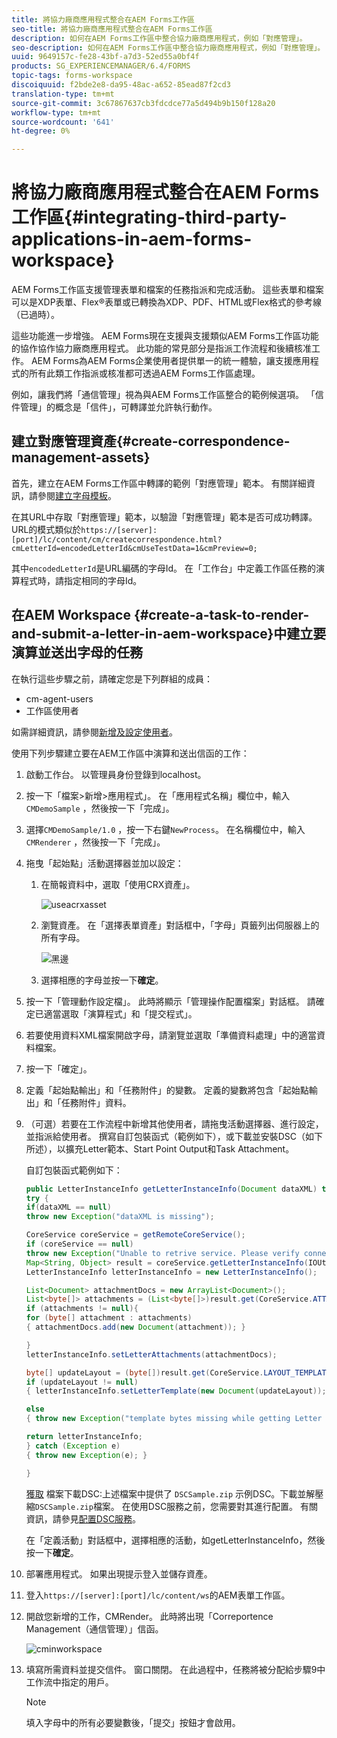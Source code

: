 ```yaml
---
title: 將協力廠商應用程式整合在AEM Forms工作區
seo-title: 將協力廠商應用程式整合在AEM Forms工作區
description: 如何在AEM Forms工作區中整合協力廠商應用程式，例如「對應管理」。
seo-description: 如何在AEM Forms工作區中整合協力廠商應用程式，例如「對應管理」。
uuid: 9649157c-fe28-43bf-a7d3-52ed55a0bf4f
products: SG_EXPERIENCEMANAGER/6.4/FORMS
topic-tags: forms-workspace
discoiquuid: f2bde2e8-da95-48ac-a652-85ead87f2cd3
translation-type: tm+mt
source-git-commit: 3c67867637cb3fdcdce77a5d494b9b150f128a20
workflow-type: tm+mt
source-wordcount: '641'
ht-degree: 0%

---
```



# 將協力廠商應用程式整合在AEM Forms工作區{#integrating-third-party-applications-in-aem-forms-workspace}

AEM Forms工作區支援管理表單和檔案的任務指派和完成活動。 這些表單和檔案可以是XDP表單、Flex®表單或已轉換為XDP、PDF、HTML或Flex格式的參考線（已過時）。

這些功能進一步增強。 AEM Forms現在支援與支援類似AEM Forms工作區功能的協作協作協力廠商應用程式。 此功能的常見部分是指派工作流程和後續核准工作。 AEM Forms為AEM Forms企業使用者提供單一的統一體驗，讓支援應用程式的所有此類工作指派或核准都可透過AEM Forms工作區處理。

例如，讓我們將「通信管理」視為與AEM Forms工作區整合的範例候選項。 「信件管理」的概念是「信件」，可轉譯並允許執行動作。

## 建立對應管理資產{#create-correspondence-management-assets}

首先，建立在AEM Forms工作區中轉譯的範例「對應管理」範本。 有關詳細資訊，請參閱[建立字母模板](/help/forms/using/create-letter.md)。

在其URL中存取「對應管理」範本，以驗證「對應管理」範本是否可成功轉譯。 URL的模式類似於`https://[server]:[port]/lc/content/cm/createcorrespondence.html?cmLetterId=encodedLetterId&cmUseTestData=1&cmPreview=0;`

其中`encodedLetterId`是URL編碼的字母Id。 在「工作台」中定義工作區任務的演算程式時，請指定相同的字母Id。

## 在AEM Workspace {#create-a-task-to-render-and-submit-a-letter-in-aem-workspace}中建立要演算並送出字母的任務

在執行這些步驟之前，請確定您是下列群組的成員：

* cm-agent-users
* 工作區使用者

如需詳細資訊，請參閱[新增及設定使用者](/help/forms/using/admin-help/adding-configuring-users.md)。

使用下列步驟建立要在AEM工作區中演算和送出信函的工作：

1. 啟動工作台。 以管理員身份登錄到localhost。
1. 按一下「檔案>新增>應用程式」。 在「應用程式名稱」欄位中，輸入`CMDemoSample` ，然後按一下「完成」。
1. 選擇`CMDemoSample/1.0` ，按一下右鍵`NewProcess`。 在名稱欄位中，輸入`CMRenderer` ，然後按一下「完成」。
1. 拖曳「起始點」活動選擇器並加以設定：

   1. 在簡報資料中，選取「使用CRX資產」。

      ![useacrxasset](assets/useacrxasset.png)

   1. 瀏覽資產。 在「選擇表單資產」對話框中，「字母」頁籤列出伺服器上的所有字母。

      ![黑邊](assets/lettertab.png)

   1. 選擇相應的字母並按一下&#x200B;**確定**。

1. 按一下「管理動作設定檔」。 此時將顯示「管理操作配置檔案」對話框。 請確定已適當選取「演算程式」和「提交程式」。
1. 若要使用資料XML檔案開啟字母，請瀏覽並選取「準備資料處理」中的適當資料檔案。
1. 按一下「確定」。
1. 定義「起始點輸出」和「任務附件」的變數。 定義的變數將包含「起始點輸出」和「任務附件」資料。
1. （可選）若要在工作流程中新增其他使用者，請拖曳活動選擇器、進行設定，並指派給使用者。 撰寫自訂包裝函式（範例如下），或下載並安裝DSC（如下所述），以擴充Letter範本、Start Point Output和Task Attachment。

   自訂包裝函式範例如下：

   ```java
   public LetterInstanceInfo getLetterInstanceInfo(Document dataXML) throws Exception {
   try {
   if(dataXML == null)
   throw new Exception("dataXML is missing");
   
   CoreService coreService = getRemoteCoreService();
   if (coreService == null)
   throw new Exception("Unable to retrive service. Please verify connection details.");
   Map<String, Object> result = coreService.getLetterInstanceInfo(IOUtils.toString(dataXML.getInputStream(), "UTF-8"));
   LetterInstanceInfo letterInstanceInfo = new LetterInstanceInfo();
   
   List<Document> attachmentDocs = new ArrayList<Document>();
   List<byte[]> attachments = (List<byte[]>)result.get(CoreService.ATTACHMENT_KEY);
   if (attachments != null){
   for (byte[] attachment : attachments)
   { attachmentDocs.add(new Document(attachment)); }
   
   }
   letterInstanceInfo.setLetterAttachments(attachmentDocs);
   
   byte[] updateLayout = (byte[])result.get(CoreService.LAYOUT_TEMPLATE_KEY);
   if (updateLayout != null)
   { letterInstanceInfo.setLetterTemplate(new Document(updateLayout)); }
   
   else
   { throw new Exception("template bytes missing while getting Letter instance Info."); }
   
   return letterInstanceInfo;
   } catch (Exception e)
   { throw new Exception(e); }
   
   }
   ```

   [獲取](assets/dscsample.zip)
檔案下載DSC:上述檔案中提供了 `DSCSample.zip` 示例DSC。下載並解壓縮`DSCSample.zip`檔案。 在使用DSC服務之前，您需要對其進行配置。 有關資訊，請參見[配置DSC服務](/help/forms/using/add-action-button-in-create-correspondence-ui.md#p-configure-the-dsc-service-p)。

   在「定義活動」對話框中，選擇相應的活動，如getLetterInstanceInfo，然後按一下&#x200B;**確定**。

1. 部署應用程式。 如果出現提示登入並儲存資產。
1. 登入`https://[server]:[port]/lc/content/ws`的AEM表單工作區。
1. 開啟您新增的工作，CMRender。 此時將出現「Correportence Management（通信管理）」信函。

   ![cminworkspace](assets/cminworkspace.png)

1. 填寫所需資料並提交信件。 窗口關閉。 在此過程中，任務將被分配給步驟9中工作流中指定的用戶。

   >[!NOTE]
   >
   >填入字母中的所有必要變數後，「提交」按鈕才會啟用。


